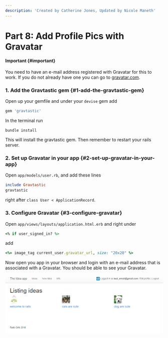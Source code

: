 ```yaml
---
description: 'Created by Catherine Jones, Updated by Nicole Maneth'
---
```


# Part 8: Add Profile Pics with Gravatar

#### Important {#important}

You need to have an e-mail address registered with Gravatar for this to work. If you do not already have one you can go to [gravatar.com](http://en.gravatar.com/).

### 1. Add the Gravtastic gem {#1-add-the-gravtastic-gem}

Open up your gemfile and under your `devise` gem add

```ruby
gem 'gravtastic'
```

In the terminal run

```text
bundle install
```

This will install the gravtastic gem. Then remember to restart your rails server.

### 2. Set up Gravatar in your app {#2-set-up-gravatar-in-your-app}

Open `app/models/user.rb`, and add these lines

```ruby
include Gravtastic
gravtastic
```

right after `class User < ApplicationRecord`.

### 3. Configure Gravatar {#3-configure-gravatar}

Open `app/views/layouts/application.html.erb` and right under

```ruby
<% if user_signed_in? %>
```

add

```ruby
<%= image_tag current_user.gravatar_url, size: "20x20" %>
```

Now open you app in your browser and login with an e-mail address that is associated with a Gravatar. You should be able to see your Gravatar.

![If you don&apos;t make a gravatar account, the default icon will show.](.gitbook/assets/12-gravatar.PNG)

  


